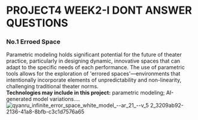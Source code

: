 # PROJECT4 WEEK2-I DONT ANSWER QUESTIONS #

### No.1 Erroed Space ###  
Parametric modeling holds significant potential for the future of theater practice, particularly in designing dynamic, innovative spaces that can adapt to the specific needs of each performance. The use of parametric tools allows for the exploration of 'errored spaces'—environments that intentionally incorporate elements of unpredictability and non-linearity, challenging traditional theater norms.   
**Technologies may include in this project:** parametric modeling; AI-generated model variations....
![qyanru_infinite_error_space_white_model_--ar_21_--v_5 2_3209ab92-2136-41a8-8bfb-c3c1d7576a65](https://github.com/Berkeley-MDes/tdf-fa23-YanruQ/assets/142960866/0c988ce3-32a7-43d1-bd69-65df350f7998)
